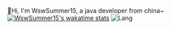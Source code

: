 🌈Hi, I'm WswSummer15, a java developer from china~
[![WswSummer15's wakatime stats](https://github-readme-stats.vercel.app/api/wakatime?username=WswSummer15&layout=compact)](https://github.com/anuraghazra/github-readme-stats)
![Lang](https://github-readme-stats.vercel.app/api/top-langs/?username=WswSummer15&hide=ipynb,html&layout=compact)
